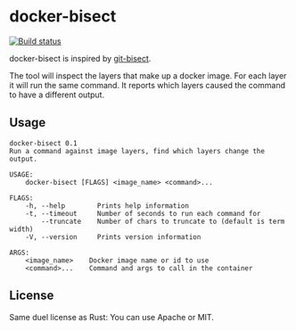 # docker-bisect

[![Build status](https://ci.appveyor.com/api/projects/status/8af521nx5s7u14v3/branch/master?svg=true)](https://ci.appveyor.com/project/gilescope/docker-bisect/branch/master)

docker-bisect is inspired by [git-bisect](https://git-scm.com/docs/git-bisect).

The tool will inspect the layers that make up a docker image. For each layer it will run the same command. It reports which layers caused the command to have a different output.

## Usage

```
docker-bisect 0.1
Run a command against image layers, find which layers change the output.

USAGE:
    docker-bisect [FLAGS] <image_name> <command>...

FLAGS:
    -h, --help        Prints help information
    -t, --timeout     Number of seconds to run each command for
        --truncate    Number of chars to truncate to (default is term width)
    -V, --version     Prints version information

ARGS:
    <image_name>    Docker image name or id to use
    <command>...    Command and args to call in the container
```

## License

Same duel license as Rust: You can use Apache or MIT.
